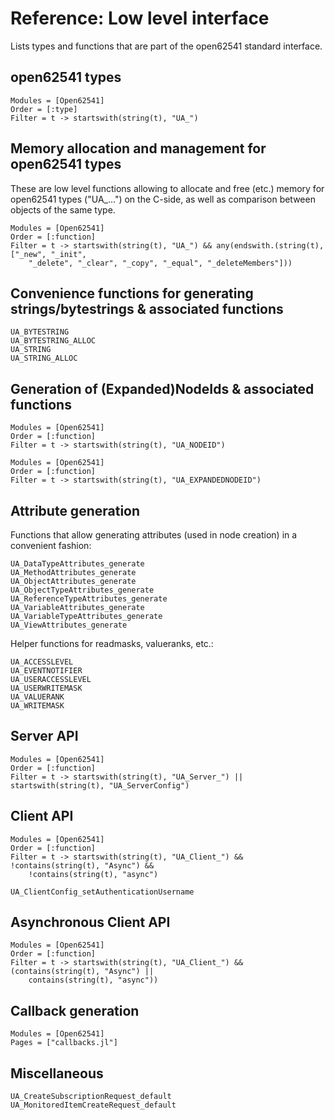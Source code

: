 # Reference: Low level interface

Lists types and functions that are part of the open62541 standard interface.

## open62541 types

```@autodocs
Modules = [Open62541]
Order = [:type]
Filter = t -> startswith(string(t), "UA_")
```

## Memory allocation and management for open62541 types

These are low level functions allowing to allocate and free (etc.) memory for
open62541 types ("UA_...") on the C-side, as well as comparison between objects of the same 
type.

```@autodocs
Modules = [Open62541]
Order = [:function]
Filter = t -> startswith(string(t), "UA_") && any(endswith.(string(t), ["_new", "_init", 
    "_delete", "_clear", "_copy", "_equal", "_deleteMembers"]))
```

## Convenience functions for generating strings/bytestrings & associated functions

```@docs
UA_BYTESTRING
UA_BYTESTRING_ALLOC
UA_STRING
UA_STRING_ALLOC
```

## Generation of (Expanded)NodeIds & associated functions

```@autodocs
Modules = [Open62541]
Order = [:function]
Filter = t -> startswith(string(t), "UA_NODEID") 
```

```@autodocs
Modules = [Open62541]
Order = [:function]
Filter = t -> startswith(string(t), "UA_EXPANDEDNODEID") 
```

## Attribute generation

Functions that allow generating attributes (used in node creation) in a convenient
fashion:

```@docs
UA_DataTypeAttributes_generate
UA_MethodAttributes_generate
UA_ObjectAttributes_generate
UA_ObjectTypeAttributes_generate
UA_ReferenceTypeAttributes_generate
UA_VariableAttributes_generate
UA_VariableTypeAttributes_generate
UA_ViewAttributes_generate
```

Helper functions for readmasks, valueranks, etc.:

```@docs
UA_ACCESSLEVEL
UA_EVENTNOTIFIER
UA_USERACCESSLEVEL
UA_USERWRITEMASK
UA_VALUERANK
UA_WRITEMASK
```

## Server API

```@autodocs
Modules = [Open62541]
Order = [:function]
Filter = t -> startswith(string(t), "UA_Server_") || startswith(string(t), "UA_ServerConfig")
```

## Client API

```@autodocs
Modules = [Open62541]
Order = [:function]
Filter = t -> startswith(string(t), "UA_Client_") && !contains(string(t), "Async") &&
    !contains(string(t), "async")
```

```@docs
UA_ClientConfig_setAuthenticationUsername
```

## Asynchronous Client API

```@autodocs
Modules = [Open62541]
Order = [:function]
Filter = t -> startswith(string(t), "UA_Client_") && (contains(string(t), "Async") || 
    contains(string(t), "async"))
```

## Callback generation

```@autodocs
Modules = [Open62541]
Pages = ["callbacks.jl"]
```

## Miscellaneous

```@docs
UA_CreateSubscriptionRequest_default
UA_MonitoredItemCreateRequest_default
```
